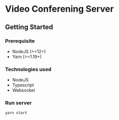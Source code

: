 # Video Conferening Server

## Getting Started

### Prerequisite

- NodeJS (>=12+)
- Yarn (>=1.19+)

### Technologies used

- NodeJS
- Typescript
- Websocket

### Run server

```
yarn start
```
